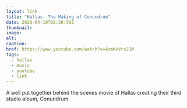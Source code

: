 ```yaml
---
layout: link
title: "Hallas: The Making of Conundrum"
date: 2020-04-10T02:38:56Z
thumbnail:
image:
alt:
caption:
href: https://www.youtube.com/watch?v=AzmKvVrs21M
tags:
  - hallas
  - music
  - youtube
  - link
---
```


A well put together behind the scenes movie of Hallas creating their third studio album, Conundrum.
